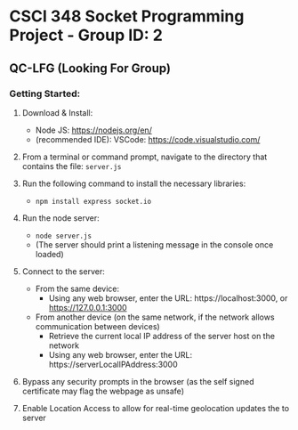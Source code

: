 # CSCI 348 Socket Programming Project - Group ID: 2
## QC-LFG (Looking For Group)

### Getting Started:

1. Download & Install: 
    - Node JS: https://nodejs.org/en/
    - (recommended IDE): VSCode: https://code.visualstudio.com/

2. From a terminal or command prompt, navigate to the directory that contains the file: `server.js`

3. Run the following command to install the necessary libraries:
    - `npm install express socket.io`
    
4. Run the node server:
    - `node server.js`
    - (The server should print a listening message in the console once loaded)
    
5. Connect to the server: 
   - From the same device:
       - Using any web browser, enter  the URL:  https://localhost:3000, or https://127.0.0.1:3000
   - From another device (on the same network, if the network allows communication between devices)
       - Retrieve the current local IP address of the server host on the network
       - Using any web browser, enter the URL:  https://serverLocalIPAddress:3000

6. Bypass any security prompts in the browser (as the self signed certificate may flag the webpage as unsafe)

7. Enable Location Access to allow for real-time geolocation updates the to server

